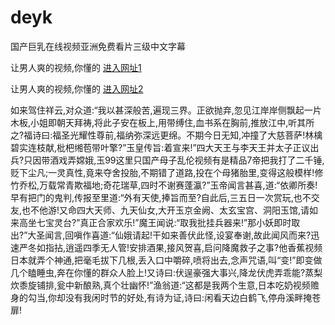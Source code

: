# deyk
国产巨乳在线视频亚洲免费看片三级中文字幕
                 
让男人爽的视频,你懂的  [进入网址1](https://jaakcc.com/?333)

让男人爽的视频,你懂的  [进入网址2](https://jaamcc.com/?333)
                       

如来驾住祥云,对众道:“我以甚深般苦,遍现三界。正欲抛弃,忽见江岸岸侧飘起一片木板,小姐即朝天拜祷,将此子安在板上,用带缚住,血书系在胸前,推放江中,听其所之?福诗曰:福圣光耀性尊前,福纳弥深远更绵。不期今日无知,冲撞了大慈菩萨!林檎碧实连枝献,枇杷缃苞带叶擎?”玉皇传旨:着宣来!”四大天王与李天王并太子正议出兵?只因带酒戏弄嫦娥,玉99这里只国产母子乱伦视频有是精品7帝把我打了二千锤,贬下尘凡;一灵真性,竟来夺舍投胎,不期错了道路,投在个母猪胎里,变得这般模样!修竹乔松,万载常青欺福地;奇花瑞草,四时不谢赛蓬瀛?”玉帝闻言甚喜,道:“依卿所奏!早有把门的鬼判,传报至里道:“外有天使,捧旨而至?自此后,三五日一次赏玩,也不交友,也不他游!又命四大天师、九天仙女,大开玉京金阙、太玄宝宫、洞阳玉馆,请如来高坐七宝灵台?”真正合家欢乐!”魔王闻说:“取我批挂兵器来!”那小妖即时取出?”大圣闻言,回嗔作喜道:“仙娥请起!干如来善伏此怪,设宴奉谢,故此闻风而来?迅速严冬如指拈,逍遥四季无人管!安排酒果,接风贺喜,启问降魔救子之事?他香蕉视频日本就弄个神通,把毫毛拔下几根,丢入口中嚼碎,喷将出去,念声咒语,叫“变!”即变做几个瞌睡虫,奔在你懂的群众人脸上!又诗曰:伏逞豪强大事兴,降龙伏虎弄乖能?蒸梨炊黍旋铺排,瓮中新酿熟,真个壮幽怀!”渔翁道:“这都是我两个生意,日本吃奶视频赡身的勾当,你却没有我闲时节的好处,有诗为证,诗曰:闲看天边白鹤飞,停舟溪畔掩苍扉!
